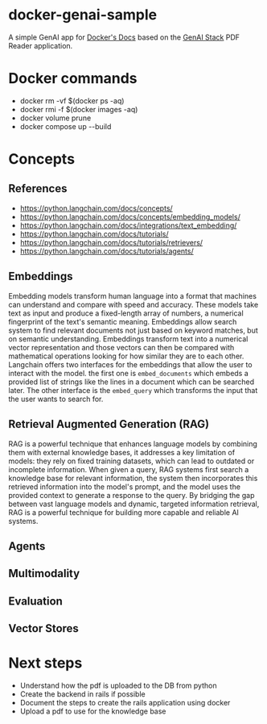 # docker-genai-sample

A simple GenAI app for [Docker's Docs](https://docs.docker.com/) based on the [GenAI Stack](https://github.com/docker/genai-stack) PDF Reader application.

# Docker commands
- docker rm -vf $(docker ps -aq)
- docker rmi -f $(docker images -aq)
- docker volume prune
- docker compose up --build


# Concepts

## References
- https://python.langchain.com/docs/concepts/
- https://python.langchain.com/docs/concepts/embedding_models/
- https://python.langchain.com/docs/integrations/text_embedding/
- https://python.langchain.com/docs/tutorials/
- https://python.langchain.com/docs/tutorials/retrievers/
- https://python.langchain.com/docs/tutorials/agents/


## Embeddings
Embedding models transform human language into a format that machines can understand and compare with speed and accuracy. These models take text as input and produce a fixed-length array of numbers, a numerical fingerprint of the text's semantic meaning. Embeddings allow search system to find relevant documents not just based on keyword matches, but on semantic understanding. Embeddings transform text into a numerical vector representation and those vectors can then be compared with mathematical operations looking for how similar they are to each other.
Langchain offers two interfaces for the embeddings that allow the user to interact with the model. the first one is `embed_documents` which embeds a provided list of strings like the lines in a document which can be searched later. The other interface is the `embed_query` which transforms the input that the user wants to search for.

## Retrieval Augmented Generation (RAG)

RAG is a powerful technique that enhances language models by combining them with external knowledge bases, it addresses a key limitation of models: they rely on fixed training datasets, which can lead to outdated or incomplete information. When given a query, RAG systems first search a knowledge base for relevant information, the system then incorporates this retrieved information into the model's prompt, and the model uses the provided context to generate a response to the query. By bridging the gap between vast language models and dynamic, targeted information retrieval, RAG is a powerful technique for building more capable and reliable AI systems.

## Agents

## Multimodality

## Evaluation

## Vector Stores


# Next steps

- Understand how the pdf is uploaded to the DB from python
- Create the backend in rails if possible
- Document the steps to create the rails application using docker
- Upload a pdf to use for the knowledge base